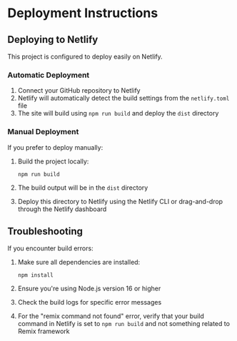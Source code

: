 
# Deployment Instructions

## Deploying to Netlify

This project is configured to deploy easily on Netlify.

### Automatic Deployment

1. Connect your GitHub repository to Netlify
2. Netlify will automatically detect the build settings from the `netlify.toml` file
3. The site will build using `npm run build` and deploy the `dist` directory

### Manual Deployment

If you prefer to deploy manually:

1. Build the project locally:
   ```
   npm run build
   ```

2. The build output will be in the `dist` directory

3. Deploy this directory to Netlify using the Netlify CLI or drag-and-drop through the Netlify dashboard

## Troubleshooting

If you encounter build errors:

1. Make sure all dependencies are installed:
   ```
   npm install
   ```

2. Ensure you're using Node.js version 16 or higher

3. Check the build logs for specific error messages

4. For the "remix command not found" error, verify that your build command in Netlify is set to `npm run build` and not something related to Remix framework
